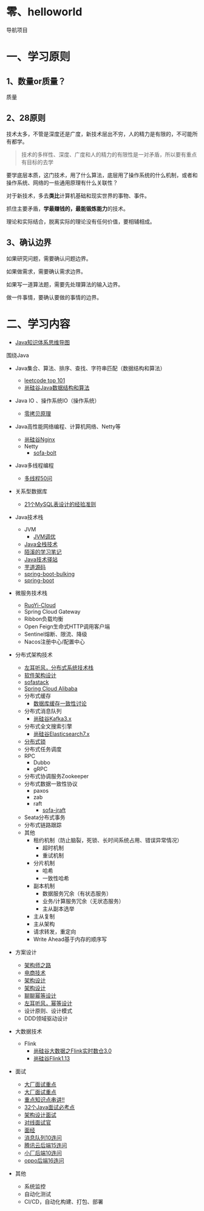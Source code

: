 # 零、helloworld
导航项目

# 一、学习原则

## 1、数量or质量？

质量

## 2、28原则

技术太多，不管是深度还是广度，新技术层出不穷，人的精力是有限的，不可能所有都学。

> 技术的多样性、深度、广度和人的精力的有限性是一对矛盾，所以要有重点有目标的去学

要学底层本质，这门技术，用了什么算法，底层用了操作系统的什么机制，或者和操作系统、网络的一些通用原理有什么关联性？

对于新技术，多去**类比**计算机基础和现实世界的事物、事件。

抓住主要矛盾，**学最赚钱的，最能锻炼能力**的技术。

理论和实际结合，脱离实际的理论没有任何价值，要相辅相成。

## 3、确认边界

如果研究问题，需要确认问题边界。

如果做需求，需要确认需求边界。

如果写一道算法题，需要先处理算法的输入边界。

做一件事情，要确认要做的事情的边界。

# 二、学习内容

- [Java知识体系思维导图](https://www.processon.com/mindmap/6321d7011e085373dc7a5ef2)

围绕Java
- Java集合、算法、排序、查找、字符串匹配（数据结构和算法）
  - [leetcode top 101](https://uploadfiles.nowcoder.com/bm/top101.html)
  - [尚硅谷Java数据结构和算法](https://www.bilibili.com/video/BV1E4411H73v/?vd_source=d4842a1fb1b7f14826addcf047c30414)
- Java IO 、操作系统IO（操作系统）
  - [零拷贝原理](https://juejin.cn/post/7043948967729561607)
- Java高性能网络编程、计算机网络、Netty等
  - [尚硅谷Nginx](https://www.bilibili.com/video/BV1yS4y1N76R/?spm_id_from=333.999.0.0&vd_source=d4842a1fb1b7f14826addcf047c30414)
  - Netty
    - [sofa-bolt](https://www.sofastack.tech/projects/sofa-bolt/overview/)
- Java多线程编程
  - [多线程50问](https://juejin.cn/post/7134480865089814565)
- 关系型数据库
  - [21个MySQL表设计的经验准则](https://juejin.cn/post/7147135702604447758)
- Java技术栈
  - JVM
    - [JVM调优](https://mp.weixin.qq.com/s/RWVV80vLYmQKRmObIcHPTg)
  - [Java全栈技术](https://pdai.tech/)
  - [陌溪的学习笔记](http://note.moguit.cn/#/)
  - [Java技术驿站](https://www.cmsblogs.com/)
  - [芋道源码](https://www.iocoder.cn/)
  - [spring-boot-bulking](https://github.com/aalansehaiyang/spring-boot-bulking)
  - [spring-boot](https://mp.weixin.qq.com/mp/appmsgalbum?__biz=Mzg2NzYyNjQzNg==&action=getalbum&album_id=1874600102896467974#wechat_redirect)
- 微服务技术栈
  - [RuoYi-Cloud](https://github.com/yangzongzhuan/RuoYi-Cloud)
  - Spring Cloud Gateway
  - Ribbon负载均衡
  - Open Feign生命式HTTP调用客户端
  - Sentinel熔断、限流、降级
  - Nacos注册中心/配置中心
- 分布式架构技术
  - [左耳听风，分布式系统技术栈](https://time.geekbang.org/column/article/1512)
  - [软件架构设计](https://weread.qq.com/web/bookDetail/ac4325c071848780ac4f8d8)
  - [sofastack](https://www.sofastack.tech/projects/)
  - [Spring Cloud Alibaba]()
  - 分布式缓存
    - [数据库缓存一致性讨论](https://juejin.cn/post/7030591648421806110)
  - 分布式消息队列
    - [尚硅谷Kafka3.x](https://www.bilibili.com/video/BV1vr4y1677k/?p=18&spm_id_from=333.1007.top_right_bar_window_history.content.click&vd_source=d4842a1fb1b7f14826addcf047c30414)
  - 分布式全文搜索引擎
    - [尚硅谷Elasticsearch7.x](https://www.bilibili.com/video/BV1hh411D7sb/?spm_id_from=333.999.0.0&vd_source=d4842a1fb1b7f14826addcf047c30414)
  - [分布式锁](https://juejin.cn/post/7084023049942466574)
  - 分布式任务调度
  - RPC
    - Dubbo
    - gRPC
  - 分布式协调服务Zookeeper
  - 分布式数据一致性协议
    - paxos
    - zab
    - raft
      - [sofa-jraft](https://www.sofastack.tech/projects/sofa-jraft/overview/)
  - Seata分布式事务
  - 分布式链路跟踪
  - 其他
    - 租约机制（防止脑裂，死锁、长时间系统占用、错误异常情况）
      - 超时机制
      - 重试机制
    - 分片机制
      - 哈希
      - 一致性哈希
    - 副本机制
      - 数据服务冗余（有状态服务）
      - 业务/计算服务冗余（无状态服务）
      - 主从副本选举
    - 主从复制
    - 主从架构
    - 请求转发，重定向
    - Write Ahead基于内存的顺序写
- 方案设计
  - [架构师之路](https://www.w3cschool.cn/architectroad/)
  - [电商技术](https://mp.weixin.qq.com/mp/appmsgalbum?__biz=Mzg2NzYyNjQzNg==&action=getalbum&album_id=1874603714678751240#wechat_redirect)
  - [架构设计](https://mp.weixin.qq.com/mp/appmsgalbum?__biz=Mzg2NzYyNjQzNg==&action=getalbum&album_id=1874615391855968264&scene=173&from_msgid=2247484799&from_itemidx=1&count=3&nolastread=1#wechat_redirect)
  - [架构设计](https://mp.weixin.qq.com/mp/appmsgalbum?__biz=MzIxMDAwMDAxMw==&action=getalbum&album_id=1760198867930660865&scene=173&from_msgid=2650731378&from_itemidx=1&count=3&nolastread=1#wechat_redirect)
  - [聊聊幂等设计](https://mp.weixin.qq.com/s/SDTabW5nl31r2lFCJ9_Dlw)
  - [左耳听风，幂等设计](https://time.geekbang.org/column/article/4050)
  - 设计原则、设计模式
  - DDD领域驱动设计
  
- 大数据技术
  - Flink
    - [尚硅谷大数据之Flink实时数仓3.0](https://www.bilibili.com/video/BV1TG411a7nL/?spm_id_from=333.999.0.0&vd_source=d4842a1fb1b7f14826addcf047c30414)
    - [尚硅谷Flink1.13](https://www.bilibili.com/video/BV133411s7Sa/?spm_id_from=333.999.0.0&vd_source=d4842a1fb1b7f14826addcf047c30414)
- 面试
  - [大厂面试重点](https://mp.weixin.qq.com/mp/appmsgalbum?__biz=Mzg2NzYyNjQzNg==&action=getalbum&album_id=1911852085562703875&scene=126#wechat_redirect)
  - [大厂面试重点](https://mp.weixin.qq.com/s/AFoxufhKBkL6S5pgWE2ISQ)
  - [重点知识点串讲‼️](https://lagou.feishu.cn/base/bascnjvTR7K2iVIKZ0FG0JuVcZc?table=tblNgqOOasDAvNM5&view=vew8bMFTac)
  - [32个Java面试必考点](https://kaiwu.lagou.com/course/courseInfo.htm?courseId=1#/detail/pc?id=3)
  - [架构设计面试](https://kaiwu.lagou.com/course/courseInfo.htm?courseId=592#/content)
  - [对线面试官](https://mp.weixin.qq.com/mp/appmsgalbum?__biz=MzU4NzA3MTc5Mg==&action=getalbum&album_id=1657204970858872832&scene=173&from_msgid=2247484705&from_itemidx=1&count=3&nolastread=1#wechat_redirect)
  - [面经](https://mp.weixin.qq.com/s/rQhS49RKvDkWc5wrz23kTw)
  - [消息队列10连问](https://juejin.cn/post/7067322260511522823)
  - [腾讯云后端15连问](https://juejin.cn/post/7075132492168036388)
  - [小厂后端10连问](https://juejin.cn/post/7079569282887057439)
  - [oppo后端16连问](https://juejin.cn/post/7087729302103392264)

- 其他
  - 系统监控
  - 自动化测试
  - CI/CD，自动化构建、打包、部署
